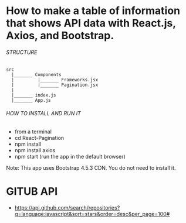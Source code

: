 # How to make a table of information that shows API data with React.js, Axios, and Bootstrap.


######   STRUCTURE   ######

```
src
  |_______ Components 
  |         |_______ Frameworks.jsx
  |         |_______ Pagination.jsx
  |
  |_______ index.js      
  |_______ App.js
```

######   HOW TO INSTALL AND RUN IT   ######


* from a terminal 
* cd React-Pagination
* npm install
* npm install axios
* npm start (run the app in the default browser)


Note:
This app uses Bootstrap 4.5.3 CDN. You do not need to install it.

# GITUB API

* https://api.github.com/search/repositories?q=language:javascript&sort=stars&order=desc&per_page=100#
